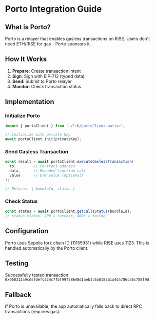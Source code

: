 # Porto Integration Guide

## What is Porto?

Porto is a relayer that enables gasless transactions on RISE. Users don't need ETH/RISE for gas - Porto sponsors it.

## How It Works

1. **Prepare**: Create transaction intent
2. **Sign**: Sign with EIP-712 (typed data)
3. **Send**: Submit to Porto relayer
4. **Monitor**: Check transaction status

## Implementation

### Initialize Porto
```typescript
import { portoClient } from './lib/portoClient.native';

// Initialize with private key
await portoClient.init(privateKey);
```

### Send Gasless Transaction
```typescript
const result = await portoClient.executeGaslessTransaction(
  to,        // Contract address
  data,      // Encoded function call
  value      // ETH value (optional)
);

// Returns: { bundleId, status }
```

### Check Status
```typescript
const status = await portoClient.getCallsStatus(bundleId);
// status.status: 200 = success, 400+ = failed
```

## Configuration

Porto uses Sepolia fork chain ID (11155931) while RISE uses 1123.
This is handled automatically by the Porto client.

## Testing

Successfully tested transaction:
`0x050312a9cd6fdefc324c7fbf99f58648d1aeb3c6a8182a1a4da706ca5c758f9d`

## Fallback

If Porto is unavailable, the app automatically falls back to direct RPC transactions (requires gas).
